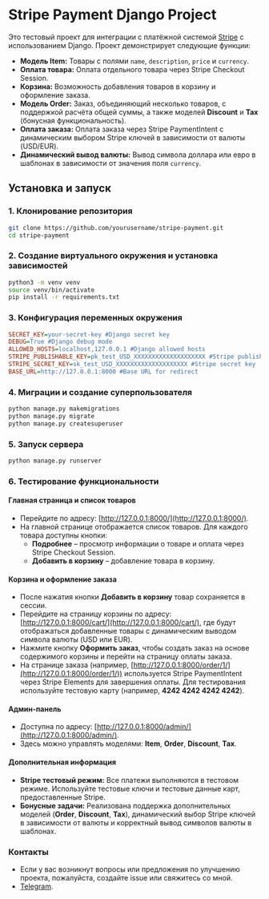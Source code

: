 # Stripe Payment Django Project

Это тестовый проект для интеграции с платёжной системой [Stripe](https://stripe.com/docs) с использованием Django. Проект демонстрирует следующие функции:

- **Модель Item:** Товары с полями `name`, `description`, `price` и `currency`.
- **Оплата товара:** Оплата отдельного товара через Stripe Checkout Session.
- **Корзина:** Возможность добавления товаров в корзину и оформление заказа.
- **Модель Order:** Заказ, объединяющий несколько товаров, с поддержкой расчёта общей суммы, а также моделей **Discount** и **Tax** (бонусная функциональность).
- **Оплата заказа:** Оплата заказа через Stripe PaymentIntent с динамическим выбором Stripe ключей в зависимости от валюты (USD/EUR).
- **Динамический вывод валюты:** Вывод символа доллара или евро в шаблонах в зависимости от значения поля `currency`.

## Установка и запуск

### 1. Клонирование репозитория

```bash
git clone https://github.com/yourusername/stripe-payment.git
cd stripe-payment
```

### 2. Создание виртуального окружения и установка зависимостей

```bash
python3 -m venv venv
source venv/bin/activate
pip install -r requirements.txt
```

### 3. Конфигурация переменных окружения

```ini
SECRET_KEY=your-secret-key #Django secret key
DEBUG=True #Django debug mode
ALLOWED_HOSTS=localhost,127.0.0.1 #Django allowed hosts
STRIPE_PUBLISHABLE_KEY=pk_test_USD_XXXXXXXXXXXXXXXXXXXX #Stripe publishable key
STRIPE_SECRET_KEY=sk_test_USD_XXXXXXXXXXXXXXXXXXXX #Stripe secret key
BASE_URL=http://127.0.0.1:8000 #Base URL for redirect
```

### 4. Миграции и создание суперпользователя

```bash
python manage.py makemigrations
python manage.py migrate
python manage.py createsuperuser
```

### 5. Запуск сервера

```bash
python manage.py runserver
```

### 6. Тестирование функциональности

#### Главная страница и список товаров
- Перейдите по адресу: [http://127.0.0.1:8000/](http://127.0.0.1:8000/).
- На главной странице отображается список товаров. Для каждого товара доступны кнопки:
  - **Подробнее** – просмотр информации о товаре и оплата через Stripe Checkout Session.
  - **Добавить в корзину** – добавление товара в корзину.

#### Корзина и оформление заказа
- После нажатия кнопки **Добавить в корзину** товар сохраняется в сессии.
- Перейдите на страницу корзины по адресу: [http://127.0.0.1:8000/cart/](http://127.0.0.1:8000/cart/), где будут отображаться добавленные товары с динамическим выводом символа валюты (USD или EUR).
- Нажмите кнопку **Оформить заказ**, чтобы создать заказ на основе содержимого корзины и перейти на страницу оплаты заказа.
- На странице заказа (например, [http://127.0.0.1:8000/order/1/](http://127.0.0.1:8000/order/1/)) используется Stripe PaymentIntent через Stripe Elements для завершения оплаты. Для тестирования используйте тестовую карту (например, **4242 4242 4242 4242**).

#### Админ-панель
- Доступна по адресу: [http://127.0.0.1:8000/admin/](http://127.0.0.1:8000/admin/).
- Здесь можно управлять моделями: **Item**, **Order**, **Discount**, **Tax**.

#### Дополнительная информация
- **Stripe тестовый режим:** Все платежи выполняются в тестовом режиме. Используйте тестовые ключи и тестовые данные карт, предоставленные Stripe.
- **Бонусные задачи:** Реализована поддержка дополнительных моделей (**Order**, **Discount**, **Tax**), динамический выбор Stripe ключей в зависимости от валюты и корректный вывод символов валюты в шаблонах.

### Контакты
- Если у вас возникнут вопросы или предложения по улучшению проекта, пожалуйста, создайте issue или свяжитесь со мной.
- [Telegram](https://t.me/Gvaysman).